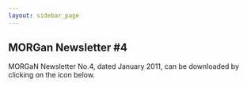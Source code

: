```yaml
---
layout: sidebar_page
---
```


## MORGan Newsletter #4

MORGaN Newsletter No.4, dated January 2011, can be downloaded by clicking on the icon below.
